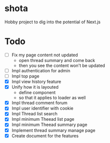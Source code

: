 # shota
Hobby project to dig into the potential of Next.js

# Todo
- [ ] Fix my page content not updated
    - open thread summary and come back
    - then you see the content won't be updated
- [ ] Impl authentication for admin
- [ ] Impl top page
- [x] Impl view history feature
- [x] Unify how it is layouted
    - define component
    - so that it applies to loader as well
- [x] Impl thread comment forum
- [x] Impl user identifier with cookie
- [x] Impl Thread list search
- [x] Impl minimum Theead list page
- [x] Impl minimum Theead summary page
- [x] Implement thread summary manage page
- [x] Create document for the features
